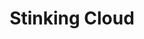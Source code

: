 ---
title: "Stinking Cloud"
permalink: /spells/stinking-cloud/
tags:
  - Spell
  - 3rd Level
  - Conjuration
available_for:
  - Bard
  - Sorcerer
  - Wizard
level: "3rd Level"
school: "Conjuration"
range: "90 ft"
area: "20 ft"
shape: "Sphere"
comp:
  - V
  - S
  - M
material: "a rotten egg or several skunk cabbage leaves."
duration: "1 Minute"
concentration: true
attack: "CON Save"
description: |
  You create a 20-foot-radius sphere of yellow, nauseating gas centered on a point within range. The cloud spreads around corners, and its area is heavily obscured. The cloud lingers in the air for the duration.

  Each creature that is completely within the cloud at the start of its turn must make a constitution saving throw against poison. On a failed save, the creature spends its action that turn retching and reeling. Creatures that don't need to breathe or are immune to poison automatically succeed on this saving throw.

  A moderate wind (at least 10 miles per hour) disperses the cloud after 4 rounds. A strong wind (at least 20 miles per hour) disperses it after 1 round.
excerpt: "You create a 20-foot-radius sphere of yellow, nauseating gas centered on a point within range."
source: "Basic Rules"
---